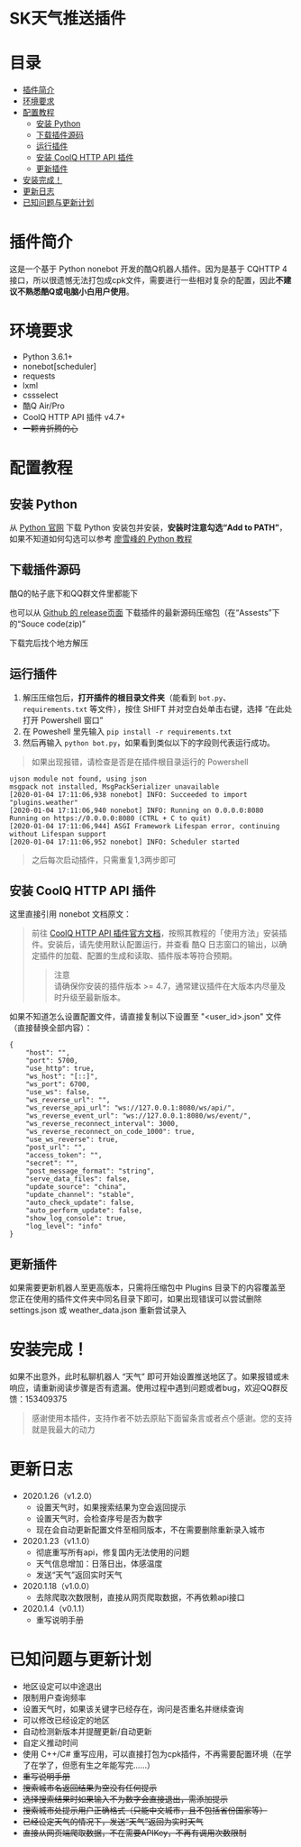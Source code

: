 # SK天气推送插件

# 目录
- [插件简介](#插件简介)
- [环境要求](#环境要求)
- [配置教程](#配置教程)
  - [安装 Python](#安装-Python)
  - [下载插件源码](#下载插件源码)
  - [运行插件](#运行插件)
  - [安装 CoolQ HTTP API 插件](#安装-CoolQ-HTTP-API-插件)
  - [更新插件](#更新插件)
- [安装完成！](#安装完成！)
- [更新日志](#更新日志)
- [已知问题与更新计划](#已知问题与更新计划)

# 插件简介
这是一个基于 Python nonebot 开发的酷Q机器人插件。因为是基于 CQHTTP 4 接口，所以很遗憾无法打包成cpk文件，需要进行一些相对复杂的配置，因此**不建议不熟悉酷Q或电脑小白用户使用**。

# 环境要求
* Python 3.6.1+
* nonebot[scheduler]
* requests
* lxml
* cssselect
* 酷Q Air/Pro
* CoolQ HTTP API 插件 v4.7+
* ~~一颗肯折腾的心~~

# 配置教程

## 安装 Python
从 <a href="https://www.python.org/" target="_blank">Python 官网</a> 下载 Python 安装包并安装，**安装时注意勾选“Add to PATH”**，如果不知道如何勾选可以参考 [廖雪峰的 Python 教程](https://www.liaoxuefeng.com/wiki/1016959663602400/1016959856222624)

## 下载插件源码
酷Q的帖子底下和QQ群文件里都能下


也可以从 [Github 的 release页面](https://github.com/songrk415/Weather-Pusher/releases) 下载插件的最新源码压缩包（在“Assests”下的“Souce code(zip)”


下载完后找个地方解压

## 运行插件
1. 解压压缩包后，**打开插件的根目录文件夹**（能看到 `bot.py`、`requirements.txt` 等文件），按住 SHIFT 并对空白处单击右键，选择 “在此处打开 Powershell 窗口”
2. 在 Poweshell 里先输入 `pip install -r requirements.txt`
3. 然后再输入 `python bot.py`，如果看到类似以下的字段则代表运行成功。

>如果出现报错，请检查是否是在插件根目录运行的 Powershell

```
ujson module not found, using json
msgpack not installed, MsgPackSerializer unavailable
[2020-01-04 17:11:06,938 nonebot] INFO: Succeeded to import "plugins.weather"
[2020-01-04 17:11:06,940 nonebot] INFO: Running on 0.0.0.0:8080
Running on https://0.0.0.0:8080 (CTRL + C to quit)
[2020-01-04 17:11:06,944] ASGI Framework Lifespan error, continuing without Lifespan support
[2020-01-04 17:11:06,952 nonebot] INFO: Scheduler started
```

>之后每次启动插件，只需重复1,3两步即可

## 安装 CoolQ HTTP API 插件
这里直接引用 nonebot 文档原文：
>前往 [CoolQ HTTP API 插件官方文档](https://cqhttp.cc/docs/)，按照其教程的「使用方法」安装插件。安装后，请先使用默认配置运行，并查看 酷Q 日志窗口的输出，以确定插件的加载、配置的生成和读取、插件版本等符合预期。
>>注意  
请确保你安装的插件版本 >= 4.7，通常建议插件在大版本内尽量及时升级至最新版本。

如果不知道怎么设置配置文件，请直接复制以下设置至 "<user_id>.json" 文件（直接替换全部内容）：
```
{
    "host": "",
    "port": 5700,
    "use_http": true,
    "ws_host": "[::]",
    "ws_port": 6700,
    "use_ws": false,
    "ws_reverse_url": "",
    "ws_reverse_api_url": "ws://127.0.0.1:8080/ws/api/",
    "ws_reverse_event_url": "ws://127.0.0.1:8080/ws/event/",
    "ws_reverse_reconnect_interval": 3000,
    "ws_reverse_reconnect_on_code_1000": true,
    "use_ws_reverse": true,
    "post_url": "",
    "access_token": "",
    "secret": "",
    "post_message_format": "string",
    "serve_data_files": false,
    "update_source": "china",
    "update_channel": "stable",
    "auto_check_update": false,
    "auto_perform_update": false,
    "show_log_console": true,
    "log_level": "info"
}
```

## 更新插件
如果需要更新机器人至更高版本，只需将压缩包中 Plugins 目录下的内容覆盖至您正在使用的插件文件夹中同名目录下即可，如果出现错误可以尝试删除 settings.json 或 weather_data.json 重新尝试录入

# 安装完成！
如果不出意外，此时私聊机器人 “天气” 即可开始设置推送地区了。如果报错或未响应，请重新阅读步骤是否有遗漏。使用过程中遇到问题或者bug，欢迎QQ群反馈：153409375
>感谢使用本插件，支持作者不妨去原贴下面留条言或者点个感谢。您的支持就是我最大的动力

# 更新日志
- 2020.1.26（v1.2.0）
  - 设置天气时，如果搜索结果为空会返回提示
  - 设置天气时，会检查序号是否为数字
  - 现在会自动更新配置文件至相同版本，不在需要删除重新录入城市
- 2020.1.23（v1.1.0）
  - 彻底重写所有api，修复国内无法使用的问题
  - 天气信息增加：日落日出，体感温度
  - 发送“天气”返回实时天气
- 2020.1.18（v1.0.0）
  - 去除爬取次数限制，直接从网页爬取数据，不再依赖api接口
- 2020.1.4（v0.1.1）
  - 重写说明手册

# 已知问题与更新计划
- 地区设定可以中途退出
- 限制用户查询频率
- 设置天气时，如果该关键字已经存在，询问是否重名并继续查询
- 可以修改已经设定的地区
- 自动检测新版本并提醒更新/自动更新
- 自定义推动时间
- 使用 C++/C# 重写应用，可以直接打包为cpk插件，不再需要配置环境（在学了在学了，但愿有生之年能写完……）
- ~~重写说明手册~~
- ~~搜索城市名返回结果为空没有任何提示~~
- ~~选择搜索结果时如果输入不为数字会直接退出，需添加提示~~
- ~~搜索城市处提示用户正确格式（只能中文城市，且不包括省份国家等）~~
- ~~已经设定天气的情况下，发送“天气”返回为实时天气~~
- ~~直接从网页端爬取数据，不在需要APIKey，不再有调用次数限制~~
